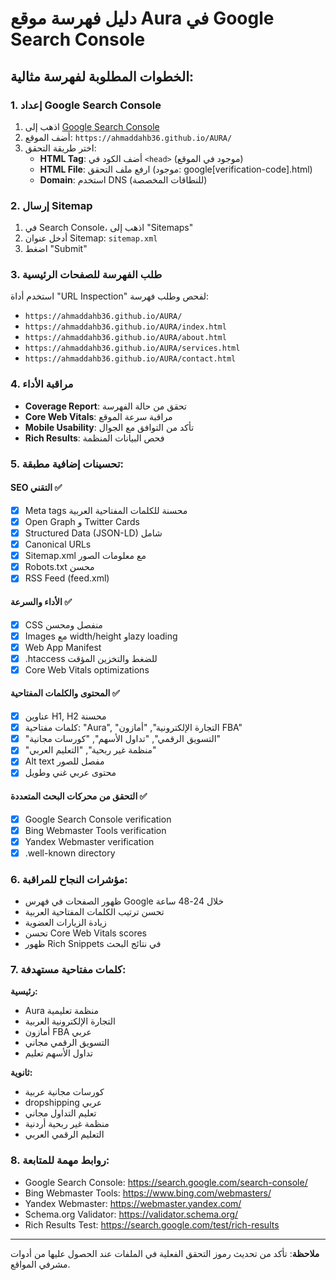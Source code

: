 # دليل فهرسة موقع Aura في Google Search Console

## الخطوات المطلوبة لفهرسة مثالية:

### 1. إعداد Google Search Console
1. اذهب إلى [Google Search Console](https://search.google.com/search-console/)
2. أضف الموقع: `https://ahmaddahb36.github.io/AURA/`
3. اختر طريقة التحقق:
   - **HTML Tag**: أضف الكود في `<head>` (موجود في الموقع)
   - **HTML File**: ارفع ملف التحقق (موجود: google[verification-code].html)
   - **Domain**: استخدم DNS (للنطاقات المخصصة)

### 2. إرسال Sitemap
1. في Search Console، اذهب إلى "Sitemaps"
2. أدخل عنوان Sitemap: `sitemap.xml`
3. اضغط "Submit"

### 3. طلب الفهرسة للصفحات الرئيسية
استخدم أداة "URL Inspection" لفحص وطلب فهرسة:
- `https://ahmaddahb36.github.io/AURA/`
- `https://ahmaddahb36.github.io/AURA/index.html`
- `https://ahmaddahb36.github.io/AURA/about.html`
- `https://ahmaddahb36.github.io/AURA/services.html`
- `https://ahmaddahb36.github.io/AURA/contact.html`

### 4. مراقبة الأداء
- **Coverage Report**: تحقق من حالة الفهرسة
- **Core Web Vitals**: مراقبة سرعة الموقع
- **Mobile Usability**: تأكد من التوافق مع الجوال
- **Rich Results**: فحص البيانات المنظمة

### 5. تحسينات إضافية مطبقة:

#### SEO التقني ✅
- [x] Meta tags محسنة للكلمات المفتاحية العربية
- [x] Open Graph و Twitter Cards
- [x] Structured Data (JSON-LD) شامل
- [x] Canonical URLs
- [x] Sitemap.xml مع معلومات الصور
- [x] Robots.txt محسن
- [x] RSS Feed (feed.xml)

#### الأداء والسرعة ✅
- [x] CSS منفصل ومحسن
- [x] Images مع width/height وlazy loading
- [x] Web App Manifest
- [x] .htaccess للضغط والتخزين المؤقت
- [x] Core Web Vitals optimizations

#### المحتوى والكلمات المفتاحية ✅
- [x] عناوين H1, H2 محسنة
- [x] كلمات مفتاحية: "Aura", "التجارة الإلكترونية", "أمازون FBA"
- [x] "التسويق الرقمي", "تداول الأسهم", "كورسات مجانية"
- [x] "منظمة غير ربحية", "التعليم العربي"
- [x] Alt text مفصل للصور
- [x] محتوى عربي غني وطويل

#### التحقق من محركات البحث المتعددة ✅
- [x] Google Search Console verification
- [x] Bing Webmaster Tools verification  
- [x] Yandex Webmaster verification
- [x] .well-known directory

### 6. مؤشرات النجاح للمراقبة:
- ظهور الصفحات في فهرس Google خلال 24-48 ساعة
- تحسن ترتيب الكلمات المفتاحية العربية
- زيادة الزيارات العضوية
- تحسن Core Web Vitals scores
- ظهور Rich Snippets في نتائج البحث

### 7. كلمات مفتاحية مستهدفة:
**رئيسية:**
- Aura منظمة تعليمية
- التجارة الإلكترونية العربية
- أمازون FBA عربي
- التسويق الرقمي مجاني
- تداول الأسهم تعليم

**ثانوية:**
- كورسات مجانية عربية
- dropshipping عربي
- تعليم التداول مجاني
- منظمة غير ربحية أردنية
- التعليم الرقمي العربي

### 8. روابط مهمة للمتابعة:
- Google Search Console: https://search.google.com/search-console/
- Bing Webmaster Tools: https://www.bing.com/webmasters/
- Yandex Webmaster: https://webmaster.yandex.com/
- Schema.org Validator: https://validator.schema.org/
- Rich Results Test: https://search.google.com/test/rich-results

---

**ملاحظة**: تأكد من تحديث رموز التحقق الفعلية في الملفات عند الحصول عليها من أدوات مشرفي المواقع.
